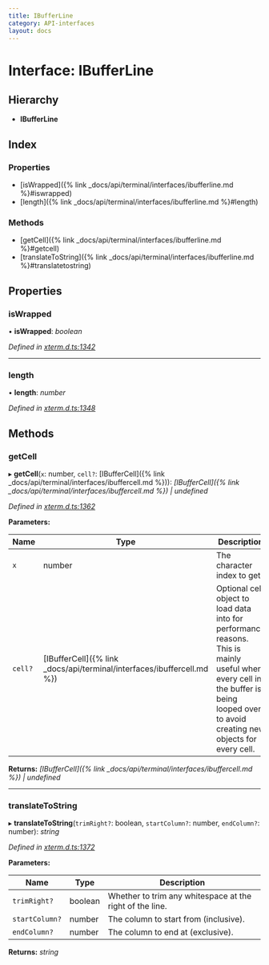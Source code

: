 ```yaml
---
title: IBufferLine
category: API-interfaces
layout: docs
---
```



# Interface: IBufferLine

## Hierarchy

* **IBufferLine**

## Index

### Properties

* [isWrapped]({% link _docs/api/terminal/interfaces/ibufferline.md %}#iswrapped)
* [length]({% link _docs/api/terminal/interfaces/ibufferline.md %}#length)

### Methods

* [getCell]({% link _docs/api/terminal/interfaces/ibufferline.md %}#getcell)
* [translateToString]({% link _docs/api/terminal/interfaces/ibufferline.md %}#translatetostring)

## Properties

###  isWrapped

• **isWrapped**: *boolean*

*Defined in [xterm.d.ts:1342](https://github.com/xtermjs/xterm.js/blob/4.14.1/typings/xterm.d.ts#L1342)*

___

###  length

• **length**: *number*

*Defined in [xterm.d.ts:1348](https://github.com/xtermjs/xterm.js/blob/4.14.1/typings/xterm.d.ts#L1348)*

## Methods

###  getCell

▸ **getCell**(`x`: number, `cell?`: [IBufferCell]({% link _docs/api/terminal/interfaces/ibuffercell.md %})): *[IBufferCell]({% link _docs/api/terminal/interfaces/ibuffercell.md %}) | undefined*

*Defined in [xterm.d.ts:1362](https://github.com/xtermjs/xterm.js/blob/4.14.1/typings/xterm.d.ts#L1362)*

**Parameters:**

Name | Type | Description |
------ | ------ | ------ |
`x` | number | The character index to get. |
`cell?` | [IBufferCell]({% link _docs/api/terminal/interfaces/ibuffercell.md %}) | Optional cell object to load data into for performance reasons. This is mainly useful when every cell in the buffer is being looped over to avoid creating new objects for every cell.  |

**Returns:** *[IBufferCell]({% link _docs/api/terminal/interfaces/ibuffercell.md %}) | undefined*

___

###  translateToString

▸ **translateToString**(`trimRight?`: boolean, `startColumn?`: number, `endColumn?`: number): *string*

*Defined in [xterm.d.ts:1372](https://github.com/xtermjs/xterm.js/blob/4.14.1/typings/xterm.d.ts#L1372)*

**Parameters:**

Name | Type | Description |
------ | ------ | ------ |
`trimRight?` | boolean | Whether to trim any whitespace at the right of the line. |
`startColumn?` | number | The column to start from (inclusive). |
`endColumn?` | number | The column to end at (exclusive).  |

**Returns:** *string*
